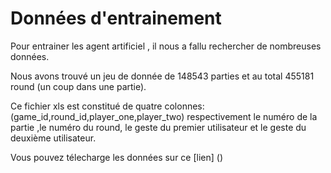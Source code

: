 # Données d'entrainement


Pour entrainer les agent artificiel , il nous a fallu rechercher de nombreuses données.

Nous avons trouvé un jeu de donnée de 148543 parties et au total 455181 round (un coup dans une partie).

Ce fichier xls est constitué de quatre colonnes: (game_id,round_id,player_one,player_two) respectivement le numéro de la partie ,le numéro du round, le geste du premier utilisateur et le geste du deuxième utilisateur.


Vous pouvez télecharge les données sur ce [lien] () 


